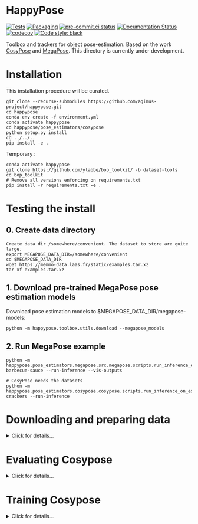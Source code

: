 # HappyPose

[![Tests](https://github.com/agimus-project/happypose/actions/workflows/test.yml/badge.svg)](https://github.com/agimus-project/happypose/actions/workflows/test.yml)
[![Packaging](https://github.com/agimus-project/happypose/actions/workflows/packaging.yml/badge.svg)](https://github.com/agimus-project/happypose/actions/workflows/packaging.yml)
[![pre-commit.ci status](https://results.pre-commit.ci/badge/github/agimus-project/happypose/main.svg)](https://results.pre-commit.ci/latest/github/agimus-project/happypose/main)
[![Documentation Status](https://readthedocs.org/projects/happypose/badge/?version=latest)](https://happypose.readthedocs.io/en/latest/?badge=latest)
[![codecov](https://codecov.io/gh/agimus-project/happypose/branch/main/graph/badge.svg?token=TODO)](https://codecov.io/gh/agimus-project/happypose)
[![Code style: black](https://img.shields.io/badge/code%20style-black-000000.svg)](https://github.com/psf/black)


Toolbox and trackers for object pose-estimation. Based on the work [CosyPose](https://github.com/Simple-Robotics/cosypose) and [MegaPose](https://github.com/megapose6d/megapose6d). This directory is currently under development.


# Installation

This installation procedure will be curated.

```
git clone --recurse-submodules https://github.com/agimus-project/happypose.git
cd happypose
conda env create -f environment.yml
conda activate happypose
cd happypose/pose_estimators/cosypose
python setup.py install
cd ../../..
pip install -e .
```

Temporary :

```
conda activate happypose
git clone https://github.com/ylabbe/bop_toolkit/ -b dataset-tools
cd bop_toolkit
# Remove all versions enforcing on requirements.txt
pip install -r requirements.txt -e .
```

# Testing the install

## 0. Create data directory

```
Create data dir /somewhere/convenient. The dataset to store are quite large.
export MEGAPOSE_DATA_DIR=/somewhere/convenient
cd $MEGAPOSE_DATA_DIR
wget https://memmo-data.laas.fr/static/examples.tar.xz
tar xf examples.tar.xz 
```

 ## 1. Download pre-trained MegaPose pose estimation models
Download pose estimation models to $MEGAPOSE_DATA_DIR/megapose-models:
  
```
python -m happypose.toolbox.utils.download --megapose_models
```

 ## 2. Run MegaPose example

```
python -m happypose.pose_estimators.megapose.src.megapose.scripts.run_inference_on_example barbecue-sauce --run-inference --vis-outputs

# CosyPose needs the datasets
python -m happypose.pose_estimators.cosypose.cosypose.scripts.run_inference_on_example crackers --run-inference
```

# Downloading and preparing data

<details>
<summary>Click for details...</summary>

```
Create data dir /somewhere/convenient. The dataset to store are quite large.
export MEGAPOSE_DATA_DIR=/somewhere/convenient
```

download [barbecue sauce](https://drive.google.com/drive/folders/10BIvhnrKGbNr8EKGB3KUtkSNcp460k9S) and put it in `$MEGAPOSE_DATA_DIR/examples/barbecue-sauce/`

<details>
<summary>Cosypose</summary>
  
All data used (datasets, models, results, ...) are stored in a directory `local_data` at the root of the repository. Create it with `mkdir local_data` or use a symlink if you want the data to be stored at a different place. We provide the utility `cosypose/scripts/download.py` for downloading required data and models. All of the files can also be [downloaded manually](https://drive.google.com/drive/folders/1JmOYbu1oqN81Dlj2lh6NCAMrC8pEdAtD?usp=sharing).

## BOP Datasets

For both T-LESS and YCB-Video, we use the datasets in the [BOP format](https://bop.felk.cvut.cz/datasets/). If you already have them on your disk, place them in `local_data/bop_datasets`. Alternatively, you can download it using :

```sh
python -m happypose.toolbox.utils.download --bop_dataset=ycbv
python -m happypose.toolbox.utils.download --bop_dataset=tless
```

Additional files that contain information about the datasets used to fairly compare with prior works on both datasets.

```sh
python -m happypose.toolbox.utils.download --bop_extra_files=ycbv
python -m happypose.toolbox.utils.download --bop_extra_files=tless
```

We use [pybullet](https://pybullet.org/wordpress/) for rendering images which requires object models to be provided in the URDF format. We provide converted URDF files, they can be downloaded using:

```sh
python -m happypose.toolbox.utils.download --urdf_models=ycbv
python -m happypose.toolbox.utils.download --urdf_models=tless.cad
```

In the BOP format, the YCB objects `002_master_chef_can` and `040_large_marker` are considered symmetric, but not by previous works such as PoseCNN, PVNet and DeepIM. To ensure a fair comparison (using ADD instead of ADD-S for ADD-(S) for these objects), these objects must *not* be considered symmetric in the evaluation. To keep the uniformity of the models format, we generate a set of YCB objects `models_bop-compat_eval` that can be used to fairly compare our approach against previous works. You can download them directly:

```sh
python -m happypose.toolbox.utils.download --ycbv_compat_models
```

Notes:

- The URDF files were obtained using these commands (requires `meshlab` to be installed):

  ```sh
  python -m happypose.pose_estimators.cosypose.cosypose.scripts.convert_models_to_urdf --models=ycbv
  python -m happypose.pose_estimators.cosypose.cosypose.scripts.convert_models_to_urdf --models=tless.cad
  ```

- Compatibility models were obtained using the following script:

  ```sh
  python -m happypose.pose_estimators.cosypose.cosypose.scripts.make_ycbv_compat_models
  ```
  
## Models for minimal version
    
```sh
 #ycbv
  python -m happypose.toolbox.utils.download --cosypose_model=detector-bop-ycbv-pbr--970850
  python -m happypose.toolbox.utils.download --cosypose_model=coarse-bop-ycbv-pbr--724183
  python -m happypose.toolbox.utils.download --cosypose_model=refiner-bop-ycbv-pbr--604090
  
 #tless
  python -m happypose.toolbox.utils.download --cosypose_model=detector-bop-tless-pbr--873074
  python -m happypose.toolbox.utils.download --cosypose_model=coarse-bop-tless-pbr--506801
  python -m happypose.toolbox.utils.download --cosypose_model=refiner-bop-tless-pbr--233420
``

## Pre-trained models for single-view estimator

The pre-trained models of the single-view pose estimator can be downloaded using:


```sh
# YCB-V Single-view refiner
python -m happypose.toolbox.utils.download --cosypose_model=ycbv-refiner-finetune--251020

# YCB-V Single-view refiner trained on synthetic data only 
# Only download this if you are interested in retraining the above model 
python -m happypose.toolbox.utils.download --cosypose_model=ycbv-refiner-syntonly--596719

# T-LESS coarse and refiner models 
python -m happypose.toolbox.utils.download --cosypose_model=tless-coarse--10219
python -m happypose.toolbox.utils.download --cosypose_model=tless-refiner--585928
```

## 2D detections

To ensure a fair comparison with prior works on both datasets, we use the same detections as DeepIM (from PoseCNN) on YCB-Video and the same as Pix2pose (from a RetinaNet model) on T-LESS. Download the saved 2D detections for both datasets using

```sh
python -m happypose.toolbox.utils.download --detections=ycbv_posecnn

# SiSo detections: 1 detection with highest per score per class per image on all images
# Available for each image of the T-LESS dataset (primesense sensor)
# These are the same detections as used in Pix2pose's experiments
python -m happypose.toolbox.utils.download --detections=tless_pix2pose_retinanet_siso_top1

# ViVo detections: All detections for a subset of 1000 images of T-LESS.
# Used in our multi-view experiments.
python -m happypose.toolbox.utils.download --detections=tless_pix2pose_retinanet_vivo_all
```

If you are interested in re-training a detector, please see the BOP 2020 section.

Notes:

- The PoseCNN detections (and coarse pose estimates) on YCB-Video were extracted and converted from [these PoseCNN results](https://github.com/yuxng/YCB_Video_toolbox/blob/master/results_PoseCNN_RSS2018.zip).
- The Pix2pose detections were extracted using [pix2pose's](https://github.com/kirumang/Pix2Pose) code. We used the detection model from their paper, see [here](https://github.com/kirumang/Pix2Pose#download-pre-trained-weights). For the ViVo detections, their code was slightly modified. The code used to extract detections can be found [here](https://github.com/ylabbe/pix2pose_cosypose).

</details>
  
<details>
<summary>Megapose</summary>

 ## 1. Download pre-trained pose estimation models
Download pose estimation models to $MEGAPOSE_DATA_DIR/megapose-models:
  
```
python -m happypose.toolbox.utils.download --megapose_models
```
</details>
</details>


# Evaluating Cosypose

<details>
<summary>Click for details...</summary>

## Install

Two installation steps are needed : [bop_toolkit](https://github.com/thodan/bop_toolkit) and [bop_renderer](https://github.com/thodan/bop_renderer/). These repository are stored in `happypose/pose_estimators/megapose/deps/`.

### 1. Bop_toolkit_challenge

```
cd /happypose/pose_estimators/megapose/deps/bop_toolkit_challenge
# You need to remove all the versions from the requirements.txt file, then :
pip install -r requirements.txt -e .
``` 

Then, you need to modify the following lines in `bop_toolkit_lib/config.py`, replace :


```
######## Basic ########

# Folder with the BOP datasets.
if 'BOP_PATH' in os.environ:
  datasets_path = os.environ['BOP_PATH']
else:
  datasets_path = r'/path/to/bop/datasets'

# Folder with pose results to be evaluated.
results_path = r'/path/to/folder/with/results'
```

with 

``` 
######## Basic ########

# Folder with the BOP datasets.
datasets_path = str(os.environ['BOP_DATASETS_PATH'])
results_path = str(os.environ['BOP_RESULTS_PATH'])
eval_path = str(os.environ['BOP_EVAL_PATH'])
```

Also, replace 
```
# For offscreen C++ rendering: Path to the build folder of bop_renderer (github.com/thodan/bop_renderer).
bop_renderer_path = r'/path/to/bop_renderer/build'
```

with
```
# For offscreen C++ rendering: Path to the build folder of bop_renderer (github.com/thodan/bop_renderer).
bop_renderer_path = /path/to/happypose/happypose/pose_estimators/megapose/deps/bop_renderer/build
```

### 2. Bop_renderer

This installation is tested only on Ubuntu/Debian system. Please refer to [bop_renderer](https://github.com/thodan/bop_renderer/) if needed.

```
cd /happypose/pose_estimators/megapose/deps/bop_renderer
sudo apt install libosmesa6-dev
conda install -c conda-forge mesalib
cmake -B build -S . -DCMAKE_BUILD_TYPE=Release
cmake --build build
```

## Usage

This needs to be adapted (SO3_grid not used for CosyPose)

```
python -m happypose.pose_estimators.cosypose.cosypose.scripts.run_full_cosypose_eval_new detector_run_id=bop_pbr coarse_run_id=coarse-bop-ycbv-pbr--724183 refiner_run_id=refiner-bop-ycbv-pbr--604090 ds_names=["ycbv.bop19"] result_id=ycbv-debug detection_coarse_types=[["detector","S03_grid"]]
```

</details>

# Training Cosypose

<details>
<summary>Click for details...</summary>

## Training Pose Estimator

Example

```
python -m happypose.pose_estimators.cosypose.cosypose.scripts.run_pose_training --config ycbv-refiner-syntonly
```

## Training Detector

```
python -m happypose.pose_estimators.cosypose.cosypose.scripts.run_detector_training --config bop-ycbv-synt+real
``

</details>


</details>
